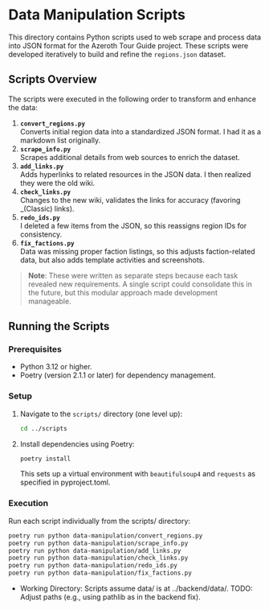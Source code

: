 # Data Manipulation Scripts

This directory contains Python scripts used to web scrape and process data into JSON format for the Azeroth Tour Guide project. These scripts were developed iteratively to build and refine the `regions.json` dataset.

## Scripts Overview

The scripts were executed in the following order to transform and enhance the data:

1. **`convert_regions.py`**  
   Converts initial region data into a standardized JSON format. I had it as a markdown list originally. 
2. **`scrape_info.py`**  
   Scrapes additional details from web sources to enrich the dataset.
3. **`add_links.py`**  
   Adds hyperlinks to related resources in the JSON data. I then realized they were the old wiki.
4. **`check_links.py`**  
   Changes to the new wiki, validates the links for accuracy (favoring _(Classic) links).
5. **`redo_ids.py`**  
   I deleted a few items from the JSON, so this reassigns region IDs for consistency.
6. **`fix_factions.py`**  
   Data was missing proper faction listings, so this adjusts faction-related data, but also adds template activities and screenshots.

> **Note**: These were written as separate steps because each task revealed new requirements. A single script could consolidate this in the future, but this modular approach made development manageable.

## Running the Scripts

### Prerequisites
- Python 3.12 or higher.
- Poetry (version 2.1.1 or later) for dependency management.

### Setup
1. Navigate to the `scripts/` directory (one level up):
   ```bash
   cd ../scripts
   ```
2. Install dependencies using Poetry:
   ```bash
   poetry install
   ```
   This sets up a virtual environment with `beautifulsoup4` and `requests` as specified in pyproject.toml.

### Execution

Run each script individually from the scripts/ directory:
```bash
poetry run python data-manipulation/convert_regions.py
poetry run python data-manipulation/scrape_info.py
poetry run python data-manipulation/add_links.py
poetry run python data-manipulation/check_links.py
poetry run python data-manipulation/redo_ids.py
poetry run python data-manipulation/fix_factions.py
```
- Working Directory: Scripts assume data/ is at ../backend/data/. TODO: Adjust paths (e.g., using pathlib as in the backend fix).

